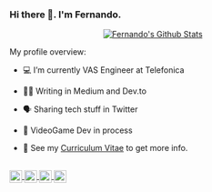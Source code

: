 ### Hi there 👋. I'm **Fernando**.

<p align="center">
  <a href="#user-30538313-pinned-items-reorder-form">
    <img align="center" src="https://github-readme-stats.vercel.app/api?username=FernandoFH&show_icons=true"  alt="Fernando's Github Stats"/>
  </a>
</p>

<div><p>My profile overview: </p></div>

- 💻 I’m currently VAS Engineer at Telefonica
- ✍🏻 Writing in Medium and Dev.to 
- 🗣  Sharing tech stuff in Twitter 
- 🚧 VideoGame Dev in process 

- 📝 See my [Curriculum Vitae]() to get more info.

<br/>

<a href="https://twitter.com/fernandof_h" target="_blank">
  <img align="center" alt="Fernando Hernandez | Twitter" width="22px" src="https://cdn.jsdelivr.net/npm/simple-icons@v3/icons/twitter.svg" />
</a>  

<a href="https://www.linkedin.com/in/fernandoh/" target="_blank">
  <img align="center" alt="Linkedin Fernando H" width="22px" src="https://cdn.jsdelivr.net/npm/simple-icons@v3/icons/linkedin.svg" />
</a>

<a href="https://dev.to/fernandofh" target="_blank">
  <img align="center" alt="Dev.to Fernando H" width="22px" src="https://cdn.jsdelivr.net/npm/simple-icons@3.11.0/icons/dev-dot-to.svg" />
</a>

<a href="https://medium.com/@FernandoFH" target="_blank">
  <img align="center" alt="Medium Fernando H" width="22px" src="https://cdn.jsdelivr.net/npm/simple-icons@3.11.0/icons/medium.svg" />
</a>
